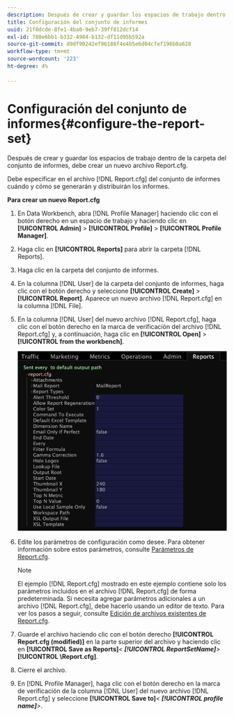 ```yaml
---
description: Después de crear y guardar los espacios de trabajo dentro de la carpeta del conjunto de informes, debe crear un nuevo archivo Report.cfg.
title: Configuración del conjunto de informes
uuid: 21f8dcde-8fe1-4ba0-9eb7-39ff812dcf14
exl-id: 780e6bb1-b332-4984-b132-df11d95b592a
source-git-commit: d9df90242ef96188f4e4b5e6d04cfef196b0a628
workflow-type: tm+mt
source-wordcount: '223'
ht-degree: 4%

---
```


# Configuración del conjunto de informes{#configure-the-report-set}

Después de crear y guardar los espacios de trabajo dentro de la carpeta del conjunto de informes, debe crear un nuevo archivo Report.cfg.

Debe especificar en el archivo [!DNL Report.cfg] del conjunto de informes cuándo y cómo se generarán y distribuirán los informes.

**Para crear un nuevo Report.cfg**

1. En Data Workbench, abra [!DNL Profile Manager] haciendo clic con el botón derecho en un espacio de trabajo y haciendo clic en **[!UICONTROL Admin]** > **[!UICONTROL Profile]** > **[!UICONTROL Profile Manager]**.
1. Haga clic en **[!UICONTROL Reports]** para abrir la carpeta [!DNL Reports].
1. Haga clic en la carpeta del conjunto de informes.
1. En la columna [!DNL User] de la carpeta del conjunto de informes, haga clic con el botón derecho y seleccione **[!UICONTROL Create]** > **[!UICONTROL Report]**. Aparece un nuevo archivo [!DNL Report.cfg] en la columna [!DNL File].
1. En la columna [!DNL User] del nuevo archivo [!DNL Report.cfg], haga clic con el botón derecho en la marca de verificación del archivo [!DNL Report.cfg] y, a continuación, haga clic en **[!UICONTROL Open]** > **[!UICONTROL from the workbench]**.

   ![Información sobre los pasos](assets/cfg_reportcfg.png)

1. Edite los parámetros de configuración como desee. Para obtener información sobre estos parámetros, consulte [Parámetros de Report.cfg](../../../../../home/c-rpt-oview/c-rpt-param-ref/c-rpt-param.md#concept-838e59d72d3f4cb29ee15f5c7eb0ceff).

   >[!NOTE]
   >
   >El ejemplo [!DNL Report.cfg] mostrado en este ejemplo contiene solo los parámetros incluidos en el archivo [!DNL Report.cfg] de forma predeterminada. Si necesita agregar parámetros adicionales a un archivo [!DNL Report.cfg], debe hacerlo usando un editor de texto. Para ver los pasos a seguir, consulte [Edición de archivos existentes de Report.cfg](../../../../../home/c-rpt-oview/c-work-rpt-sets/c-edit-ex-rpt-files/c-edit-ex-rpt-files.md#concept-96fd57159f454defa09bd18655a12887).

1. Guarde el archivo haciendo clic con el botón derecho **[!UICONTROL Report.cfg (modified)]** en la parte superior del archivo y haciendo clic en **[!UICONTROL Save as Reports\]***&lt; **[!UICONTROL ReportSetName]**>***[!UICONTROL \Report.cfg]**.
1. Cierre el archivo.
1. En [!DNL Profile Manager], haga clic con el botón derecho en la marca de verificación de la columna [!DNL User] del nuevo archivo [!DNL Report.cfg] y seleccione **[!UICONTROL Save to]***&lt; **[!UICONTROL profile name]**>*.
